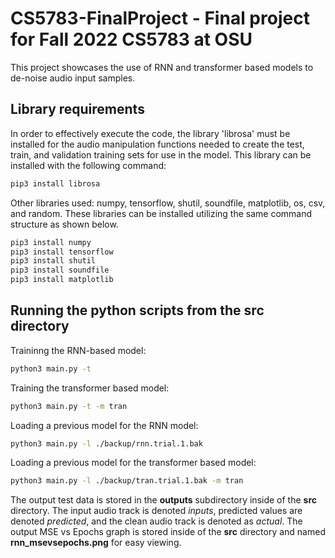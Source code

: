 # CS5783-FinalProject - Final project for Fall 2022 CS5783 at OSU

This project showcases the use of RNN and transformer based models to de-noise audio input samples.

## Library requirements
In order to effectively execute the code, the library 'librosa' must be installed for the audio manipulation functions needed to create the 
test, train, and validation training sets for use in the model. This library can be installed with the following command:
```bash
pip3 install librosa
```

Other libraries used: numpy, tensorflow, shutil, soundfile, matplotlib, os, csv, and random. These libraries can be installed utilizing the same command structure as shown below. 
```bash
pip3 install numpy
pip3 install tensorflow
pip3 install shutil
pip3 install soundfile
pip3 install matplotlib
```
## Running the python scripts from the __src__ directory

Traininng the RNN-based model:
```bash
python3 main.py -t 
```
Training the transformer based model:
```bash
python3 main.py -t -m tran
```
Loading a previous model for the RNN model:
```bash
python3 main.py -l ./backup/rnn.trial.1.bak
```
Loading a previous model for the transformer based model:
```bash
python3 main.py -l ./backup/tran.trial.1.bak -m tran
```
The output test data is stored in the __outputs__ subdirectory inside of the __src__ directory. The input audio track is denoted *inputs*, predicted values are denoted *predicted*, and the clean audio track is denoted as *actual*. The output MSE vs Epochs graph is stored inside of the __src__ directory and named __rnn_msevsepochs.png__ for easy viewing.
